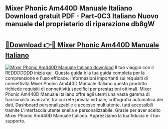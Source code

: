 ## Mixer Phonic Am440D Manuale Italiano Download gratuit PDF - Part-0C3 Italiano Nuovo manuale del proprietario di riparazione db8gW

# <h2><a href="http://dfgiu7.blite.top/?on=Mixer+Phonic+Am440D+Manuale+Italiano">🔗Download 👉🔴 Mixer Phonic Am440D Manuale Italiano</a></h2>

[![Mixer Phonic Am440D Manuale Italiano download](https://i.imgur.com/lujVjoI.png)](http://dfgiu7.blite.top/?on=Mixer+Phonic+Am440D+Manuale+Italiano)
Il tuo viaggio con il REDDDDDDD inizia qui. Questa guida è la tua guida completa per la comprensione e l'uso efficace. Informazioni importanti sui requisiti di connettività Mixer Phonic Am440D Manuale Italiano questo prodotto richiede requisiti di connettività specifici per prestazioni ottimali. Mixer Phonic Am440D Manuale Italiano offre agli utenti una vasta gamma di funzionalità avanzate, tra cui rete privata virtuale, crittografia automatica dei dati, Dashboard personalizzabile e accesso multiutente, tutti accessibili tramite L'interfaccia utente snella e personalizzabile. Grazie per aver scelto Mixer Phonic Am440D Manuale Italiano. Apprezziamo la tua fiducia e il tuo supporto.
